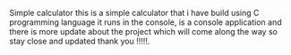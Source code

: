 Simple calculator 
this is a simple calculator that i have build using C programming language it runs in the console, is a console application and there is more update about the project which will come along the way so stay close and updated
thank you !!!!!.
